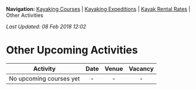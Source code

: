 **Navigation:** [Kayaking Courses](index) &#124; [Kayaking Expeditions](expedition) &#124; [Kayak Rental Rates](rental) &#124; Other Activities

_Last Updated: 08 Feb 2018 12:02_
# Other Upcoming Activities

Activity | Date | Venue | Vacancy
:---:|:---:|:---:|:---:
No upcoming courses yet|-|-|-

